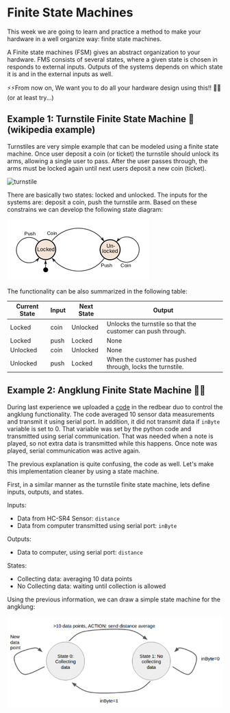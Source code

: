 # Finite State Machines

This week we are going to learn and practice a method to make your hardware in a well organize way: finite state machines.

A Finite state machines (FSM) gives an abstract organization to your hardware. FMS consists of several states, where a given state is chosen in responds to external inputs. Outputs of the systems depends on which state it is and in the external inputs as well.

:zap::zap:From now on, We want you to do all your hardware design using this!! :speak_no_evil::speak_no_evil: (or at least try...)

## Example 1: Turnstile Finite State Machine :suspension_railway: (wikipedia example)

Turnstiles are very simple example that can be modeled using a finite state machine. Once user deposit a coin (or ticket) the turnstile should unlock its arms, allowing a single user to pass. After the user passes through, the arms must be locked again until next users deposit a new coin (ticket).

![turnstile](pics/giphy_turnstile.gif "turnstile")

There are basically two states: locked and unlocked. The inputs for the systems are: deposit a coin, push the turnstile arm. Based on these constrains we can develop the following state diagram:

![turnstile_state](pics/330px-Turnstile_state_machine_colored.svg.png "turnstile state")

The functionality can be also summarized in the following table:

|  Current State |   Input|  Next State |  Output |
|---|---|---|---|
|  Locked | coin  | Unlocked  | Unlocks the turnstile so that the customer can push through.  |
|  Locked |  push | Locked  |  None |
|  Unlocked | coin  | Unlocked  | None  |
| Unlocked |  push  |  Locked | When the customer has pushed through, locks the turnstile.  |


## Example 2: Angklung Finite State Machine :musical_note::musical_note:

During last experience we uploaded a [code](https://github.com/jpduarteeecs/hardwaremakers/blob/master/labs_sp17/angklung/angklung_redbear/angklung_redbear.ino) in the redbear duo to control the angklung functionality. The code averaged 10 sensor data measurements and transmit it using serial port. In addition, it did not transmit data if `inByte` variable is set to 0. That variable was set by the python code and transmitted using serial communication. That was needed when a note is played, so not extra data is transmitted while this happens. Once note was played, serial communication was active again.

The previous explanation is quite confusing, the code as well. Let's make this implementation cleaner by using a state machine.

First, in a similar manner as the turnstile finite state machine, lets define inputs, outputs, and states.

Inputs:

* Data from HC-SR4 Sensor: `distance`
* Data from computer transmitted using serial port: `inByte`

Outputs:

* Data to computer, using serial port: `distance`

States:

* Collecting data: averaging 10 data points
* No Collecting data: waiting until collection is allowed

Using the previous information, we can draw a simple state machine for the angklung:

![angklung_state](pics/stateangklung.png "angklung state")
